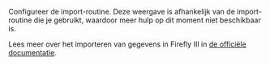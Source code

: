 Configureer de import-routine. Deze weergave is afhankelijk van de import-routine die je gebruikt, waardoor meer hulp op dit moment niet beschikbaar is.

Lees meer over het importeren van gegevens in Firefly III in [de officiële documentatie](https://firefly-iii.readthedocs.io/en/latest/).
